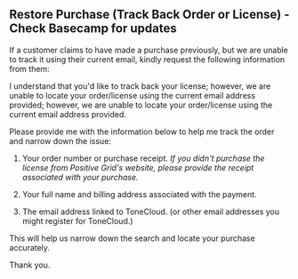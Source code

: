 ## Restore Purchase (Track Back Order or License) - Check Basecamp for updates
If a customer claims to have made a purchase previously, but we are unable to track it using their current email, kindly request the following information from them:



I understand that you'd like to track back your license; however, we are unable to locate your order/license using the current email address provided; however, we are unable to locate your order/license using the current email address provided. 

Please provide me with the information below to help me track the order and narrow down the issue:
  
1. Your order number or purchase receipt.
   *If you didn't purchase the license from Positive Grid's website, please provide the receipt associated with your purchase.*

2. Your full name and billing address associated with the payment.

3. The email address linked to ToneCloud. (or other email addresses you might register for ToneCloud.)

This will help us narrow down the search and locate your purchase accurately. 

Thank you.